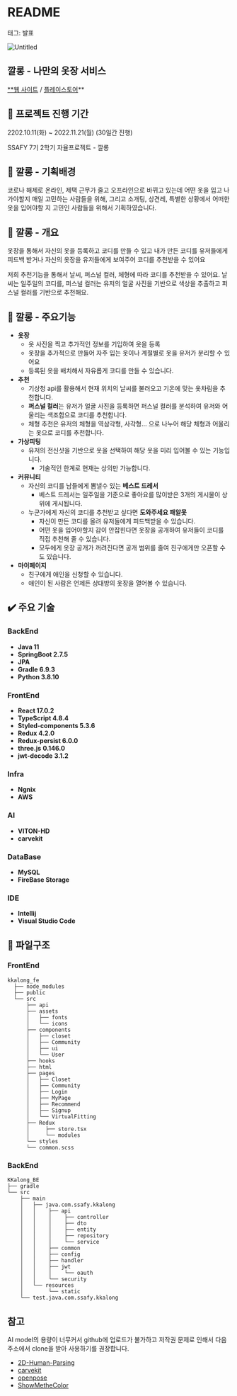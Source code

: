 # README

태그: 발표

![Untitled](README%201af88fb833584e009b80e7317bd8aa57/Untitled.png)

## 깔롱 - 나만의 옷장 서비스

[**웹 사이트](http://k7b302.p.ssafy.io) / [플레이스토어](https://play.google.com/store/apps/details?id=com.kkalong.webviewkt)**

## **📅 프로젝트 진행 기간**

2202.10.11(화) ~ 2022.11.21(월) (30일간 진행)

SSAFY 7기 2학기 자율프로젝트 - 깔롱

## 👗 깔롱 - 기획배경

코로나 해제로 온라인, 제택 근무가 줄고 오프라인으로 바뀌고 있는데 어떤 옷을 입고 나가야할지 매일 고민하는 사람들을 위해, 그리고 소개팅, 상견레, 특별한 상황에서 어떠한 옷을 입어야할 지 고민인 사람들을 위해서 기획하였습니다.

## ****📜 깔롱 - 개요****

옷장을 통해서 자신의 옷을 등록하고 코디를 만들 수 있고 내가 만든 코디를 유저들에게 피드백 받거나 자신의 옷장을 유저들에게 보여주어 코디를 추천받을 수 있어요

저희 추천기능을 통해서 날씨, 퍼스널 컬러, 체형에 따라 코디를 추천받을 수 있어요. 날씨는 일주일의 코디를, 퍼스널 컬러는 유저의 얼굴 사진을 기반으로 색상을 추출하고 퍼스널 컬러를 기반으로 추천해요.

## 🔧 깔롱 - 주요기능

- **옷장**
    - 옷 사진을 찍고 추가적인 정보를 기입하여 옷을 등록
    - 옷장을 추가적으로 만들어 자주 입는 옷이나 계절별로 옷을 유저가 분리할 수 있어요
    - 등록된 옷을 배치해서 자유롭게 코디를 만들 수 있습니다.
- **추천**
    - 기상청 api를 활용해서 현재 위치의 날씨를 불러오고 기온에 맞는 옷차림을 추천합니다.
    - **퍼스널 컬러**는 유저가 얼굴 사진을 등록하면 퍼스널 컬러를 분석하여 유저와 어울리는 색조합으로 코디를 추천합니다.
    - 체형 추천은 유저의 체형을 역삼각형, 사각형… 으로 나누어 해당 체형과 어울리는 옷으로 코디를 추천합니다.
- **가상피팅**
    - 유저의 전신샷을 기반으로 옷을 선택하여 해당 옷을 미리 입어볼 수 있는 기능입니다.
        - 기술적인 한계로 현재는 상의만 가능합니다.
- **커뮤니티**
    - 자신의 코디를 남들에게 뽐낼수 있는 **베스트 드레서**
        - 베스트 드레서는 일주일을 기준으로 좋아요를 많이받은 3개의 게시물이 상위에 게시됩니다.
    - 누군가에게 자신의 코디를 추천받고 싶다면 **도와주세요 패알못**
        - 자신이 만든 코디를 올려 유저들에게 피드백받을 수 있습니다.
        - 어떤 옷을 입어야할지 감이 안잡힌다면 옷장을 공개하여 유저들이 코디를 직접 추천해 줄 수 있습니다.
        - 모두에게 옷장 공개가 꺼려진다면 공개 범위를 줄여 친구에게만 오픈할 수도 있습니다.
- **마이페이지**
    - 친구에게 애인을 신청할 수 있습니다.
    - 애인이 된 사람은 언제든 상대방의 옷장을 열어볼 수 있습니다.
    

## ****✔️ 주요 기술****

### BackEnd

- **Java 11**
- **SpringBoot 2.7.5**
- **JPA**
- **Gradle 6.9.3**
- **Python 3.8.10**

### FrontEnd

- **React 17.0.2**
- **TypeScript 4.8.4**
- **Styled-components 5.3.6**
- **Redux 4.2.0**
- **Redux-persist 6.0.0**
- **three.js** **0.146.0**
- **jwt-decode** **3.1.2**

### Infra

- **Ngnix**
- **AWS**

### AI

- **VITON-HD**
- **carvekit**

### DataBase

- **MySQL**
- **FireBase Storage**

### IDE

- **Intellij**
- **Visual Studio Code**

## 📁 파일구조

### FrontEnd

```
kkalong_fe
  ├── node_modules
  ├── public
  └── src
      ├── api
      ├── assets
      │   ├── fonts
      │   └── icons
      ├── components
      │   ├── closet
      │   ├── Community
      │   ├── ui
      │   └── User
      ├── hooks
      ├── html
      ├── pages
      │   ├── Closet
      │   ├── Community
      │   ├── Login
      │   ├── MyPage
      │   ├── Recommend
      │   ├── Signup
      │   └── VirtualFitting
      ├── Redux
      │		├── store.tsx
      │		└── modules
      └── styles
      └── common.scss
```

### BackEnd

```
KKalong_BE
├── gradle
└── src
    ├── main
    │   ├── java.com.ssafy.kkalong
    │   │    ├── api
    │   │    │    ├── controller
    │   │    │    ├── dto
    │   │    │    ├── entity
    │   │    │    ├── repository
    │   │    │    └── service
    │   │    ├── common
    │   │    ├── config
    │   │    ├── handler
    │   │    ├── jwt
    │   │    │    └── oauth
    │   │    └── security
    │   └── resources
    │        └── static
    └── test.java.com.ssafy.kkalong
```



## 참고

AI model의 용량이 너무커서 github에 업로드가 불가하고 저작권 문제로 인해서 다음주소에서 clone을 받아 사용하기를 권장합니다.

- [2D-Human-Parsing](https://github.com/fyviezhao/2D-Human-Parsing)
- [carvekit](https://github.com/OPHoperHPO/image-background-remove-tool)
- [openpose](https://github.com/CMU-Perceptual-Computing-Lab/openpose)
- [ShowMetheColor](https://github.com/starbucksdolcelatte/ShowMeTheColor)
